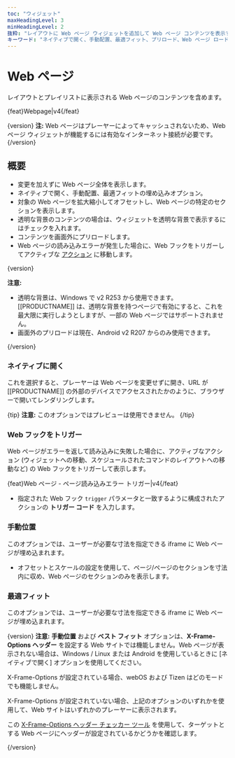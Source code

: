 ```yaml
---
toc: "ウィジェット"
maxHeadingLevel: 3
minHeadingLevel: 2
抜粋: "レイアウトに Web ページ ウィジェットを追加して Web ページ コンテンツを表示する"
キーワード: "ネイティブで開く、手動配置、最適フィット、プリロード、Web ページ ロード エラー"
---
```


# Web ページ

レイアウトとプレイリストに表示される Web ページのコンテンツを含めます。

{feat}Webpage|v4{/feat}

{version}
**注:** Web ページはプレーヤーによってキャッシュされないため、Web ページ ウィジェットが機能するには有効なインターネット接続が必要です。
{/version}

## 概要

- 変更を加えずに Web ページ全体を表示します。
- ネイティブで開く、手動配置、最適フィットの埋め込みオプション。
- 対象の Web ページを拡大縮小してオフセットし、Web ページの特定のセクションを表示します。
- 透明な背景のコンテンツの場合は、ウィジェットを透明な背景で表示するにはチェックを入れます。
- コンテンツを画面外にプリロードします。
- Web ページの読み込みエラーが発生した場合に、Web フックをトリガーしてアクティブな [アクション](layouts_interactive_actions.html) に移動します。

{version}

**注意:**

- 透明な背景は、Windows で v2 R253 から使用できます。[[PRODUCTNAME]] は、透明な背景を持つページで有効にすると、これを最大限に実行しようとしますが、一部の Web ページではサポートされません。
- 画面外のプリロードは現在、Android v2 R207 からのみ使用できます。

{/version}

### ネイティブに開く

これを選択すると、プレーヤーは Web ページを変更せずに開き、URL が [[PRODUCTNAME]] の外部のデバイスでアクセスされたかのように、ブラウザーで開いてレンダリングします。

{tip}
**注意:** このオプションではプレビューは使用できません。
{/tip}

### Web フックをトリガー

Web ページがエラーを返して読み込みに失敗した場合に、アクティブなアクション (ウィジェットへの移動、スケジュールされたコマンドのレイアウトへの移動など) の Web フックをトリガーして表示します。

{feat}Web ページ - ページ読み込みエラー トリガー|v4{/feat}

- 指定された Web フック `trigger` パラメータと一致するように構成されたアクションの **トリガー コード** を入力します。

### 手動位置

このオプションでは、ユーザーが必要な寸法を指定できる iframe に Web ページが埋め込まれます。

- オフセットとスケールの設定を使用して、ページ/ページのセクションを寸法内に収め、Web ページのセクションのみを表示します。

### 最適フィット

このオプションでは、ユーザーが必要な寸法を指定できる iframe に Web ページが埋め込まれます。

{version}
**注意:** **手動位置** および **ベスト フィット** オプションは、**X-Frame-Options ヘッダー** を設定する Web サイトでは機能しません。Web ページが表示されない場合は、Windows / Linux または Android を使用しているときに [ネイティブで開く] オプションを使用してください。

X-Frame-Options が設定されている場合、webOS および Tizen はどのモードでも機能しません。

X-Frame-Options が設定されていない場合、上記のオプションのいずれかを使用して、Web サイトはいずれかのプレーヤーに表示されます。

この [X-Frame-Options ヘッダー チェッカー ツール](https://geekflare.com/tools/x-frame-options-test) を使用して、ターゲットとする Web ページにヘッダーが設定されているかどうかを確認します。

{/version}

